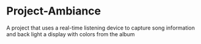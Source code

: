 # Project-Ambiance
A project that uses a real-time listening device to capture song information and back light a display with colors from the album
